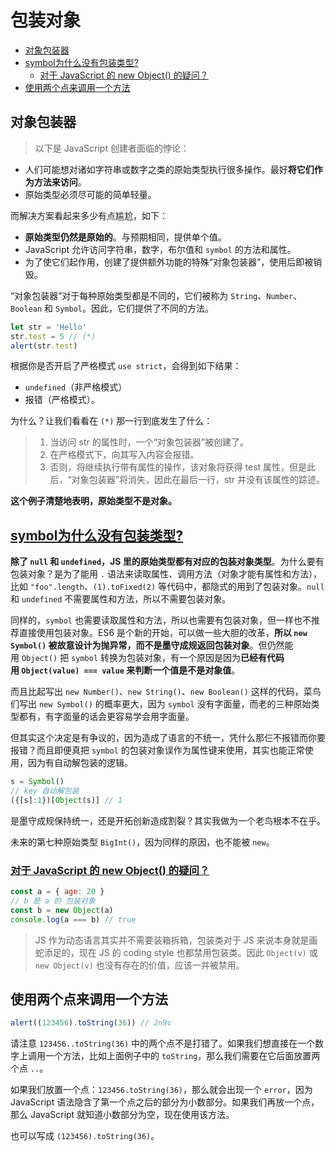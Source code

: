 # 包装对象<!-- omit in toc -->

- [对象包装器](#对象包装器)
- [symbol为什么没有包装类型?](#symbol为什么没有包装类型)
  - [对于 JavaScript 的 new Object() 的疑问？](#对于-javascript-的-new-object-的疑问)
- [使用两个点来调用一个方法](#使用两个点来调用一个方法)

## 对象包装器

> 以下是 JavaScript 创建者面临的悖论：

- 人们可能想对诸如字符串或数字之类的原始类型执行很多操作。最好**将它们作为方法来访问**。
- 原始类型必须尽可能的简单轻量。

而解决方案看起来多少有点尴尬，如下：

- **原始类型仍然是原始的**。与预期相同，提供单个值。
- JavaScript 允许访问字符串，数字，布尔值和 `symbol` 的方法和属性。
- 为了使它们起作用，创建了提供额外功能的特殊“对象包装器”，使用后即被销毁。

“对象包装器”对于每种原始类型都是不同的，它们被称为 `String`、`Number`、`Boolean` 和 `Symbol`。因此，它们提供了不同的方法。

```js
let str = 'Hello'
str.test = 5 // (*)
alert(str.test)
```

根据你是否开启了严格模式 `use strict`，会得到如下结果：

- `undefined`（非严格模式）
- 报错（严格模式）。

为什么？让我们看看在 `(*)` 那一行到底发生了什么：

> 1. 当访问 str 的属性时，一个“对象包装器”被创建了。
> 2. 在严格模式下，向其写入内容会报错。
> 3. 否则，将继续执行带有属性的操作，该对象将获得 test 属性，但是此后，“对象包装器”将消失，因此在最后一行，str 并没有该属性的踪迹。

**这个例子清楚地表明，原始类型不是对象。**

## [symbol为什么没有包装类型?](https://www.zhihu.com/question/316717095/answer/628772556)

**除了 `null` 和 `undefined`，JS 里的原始类型都有对应的包装对象类型**。为什么要有包装对象？是为了能用 `.` 语法来读取属性、调用方法（对象才能有属性和方法），比如 `"foo".length`、`(1).toFixed(2)` 等代码中，都隐式的用到了包装对象。`null` 和 `undefined` 不需要属性和方法，所以不需要包装对象。

同样的，`symbol` 也需要读取属性和方法，所以也需要有包装对象，但一样也不推荐直接使用包装对象。ES6 是个新的开始，可以做一些大胆的改革，**所以 `new Symbol()` 被故意设计为抛异常，而不是墨守成规返回包装对象**。但仍然能用 `Object()` 把 `symbol` 转换为包装对象，有一个原因是因为**已经有代码用 `Object(value) === value` 来判断一个值是不是对象值**。

而且比起写出 `new Number()`、`new String()`、`new Boolean()` 这样的代码，菜鸟们写出 `new Symbol()` 的概率更大，因为 `symbol` 没有字面量，而老的三种原始类型都有，有字面量的话会更容易学会用字面量。

但其实这个决定是有争议的，因为造成了语言的不统一，凭什么那仨不报错而你要报错？而且即便真把 `symbol` 的包装对象误作为属性键来使用，其实也能正常使用，因为有自动解包装的逻辑。

```js
s = Symbol()
// key 自动解包装
({[s]:1})[Object(s)] // 1
```

是墨守成规保持统一，还是开拓创新造成割裂？其实我做为一个老鸟根本不在乎。

未来的第七种原始类型 `BigInt()`，因为同样的原因，也不能被 `new`。

### [对于 JavaScript 的 new Object() 的疑问？](https://www.zhihu.com/question/285068799)

```js
const a = { age: 20 }
// b 是 a 的 包装对象
const b = new Object(a)
console.log(a === b) // true
```

> JS 作为动态语言其实并不需要装箱拆箱，包装类对于 JS 来说本身就是画蛇添足的，现在 JS 的 coding style 也都禁用包装类。因此 `Object(v)` 或 `new Object(v)` 也没有存在的价值，应该一并被禁用。

## 使用两个点来调用一个方法

```js
alert((123456).toString(36)) // 2n9c
```

请注意 `123456..toString(36)` 中的两个点不是打错了。如果我们想直接在一个数字上调用一个方法，比如上面例子中的 `toString`，那么我们需要在它后面放置两个点 `..`。

如果我们放置一个点：`123456.toString(36)`，那么就会出现一个 `error`，因为 JavaScript 语法隐含了第一个点之后的部分为小数部分。如果我们再放一个点，那么 JavaScript 就知道小数部分为空，现在使用该方法。

也可以写成 `(123456).toString(36)`。
